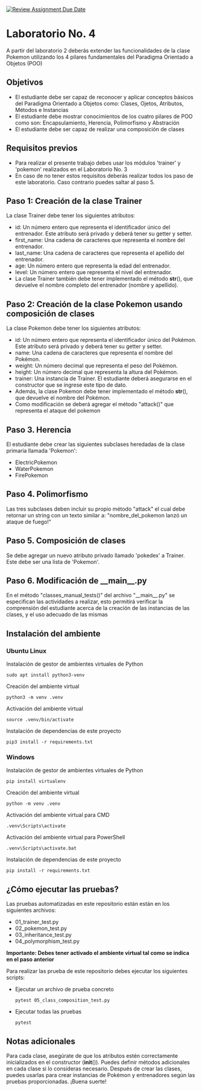 [![Review Assignment Due Date](https://classroom.github.com/assets/deadline-readme-button-24ddc0f5d75046c5622901739e7c5dd533143b0c8e959d652212380cedb1ea36.svg)](https://classroom.github.com/a/y7IIk2aP)
# Laboratorio No. 4
A partir del laboratorio 2 deberás extender las funcionalidades de la clase Pokemon utilizando los 4 pilares fundamentales del Paradigma Orientado a Objetos (POO)

## Objetivos
- El estudiante debe ser capaz de reconocer y aplicar conceptos básicos del Paradigma Orientado a Objetos como: Clases, Ojetos, Atributos, Métodos e Instancias
- El estudiante debe mostrar conocimientos de los cuatro pilares de POO como son: Encapsulamiento, Herencia, Polimorfismo y Abstración
- El estudiante debe ser capaz de realizar una composición de clases

## Requisitos previos
- Para realizar el presente trabajo debes usar los módulos 'trainer' y 'pokemon' realizados en el Laboratorio No. 3
- En caso de no tener estos requisitos deberás realizar todos los paso de este laboratorio. Caso contrario puedes saltar al paso 5.

## Paso 1: Creación de la clase Trainer
La clase Trainer debe tener los siguientes atributos:

- id: Un número entero que representa el identificador único del entrenador. Este atributo será privado y deberá tener su getter y setter.
- first_name: Una cadena de caracteres que representa el nombre del entrenador.
- last_name: Una cadena de caracteres que representa el apellido del entrenador.
- age: Un número entero que representa la edad del entrenador.
- level: Un número entero que representa el nivel del entrenador.
- La clase Trainer también debe tener implementado el método __str__(), que devuelve el nombre completo del entrenador (nombre y apellido).

## Paso 2: Creación de la clase Pokemon usando composición de clases

La clase Pokemon debe tener los siguientes atributos:

- id: Un número entero que representa el identificador único del Pokémon. Este atributo será privado y deberá tener su getter y setter.
- name: Una cadena de caracteres que representa el nombre del Pokémon.
- weight: Un número decimal que representa el peso del Pokémon.
- height: Un número decimal que representa la altura del Pokémon.
- trainer: Una instancia de Trainer. El estudiante deberá asegurarse en el constructor que se ingrese este tipo de dato.
- Además, la clase Pokemon debe tener implementado el método __str__(), que devuelve el nombre del Pokémon.
- Como modificación se deberá agregar el método "attack()" que representa el ataque del pokemon

## Paso 3. Herencia
El estudiante debe crear las siguientes subclases heredadas de la clase primaria llamada 'Pokemon':

- ElectricPokemon
- WaterPokemon
- FirePokemon

## Paso 4. Polimorfismo
Las tres subclases deben incluir su propio método "attack" el cual debe retornar un string con un texto similar a: "nombre_del_pokemon lanzó un ataque de fuego!"

## Paso 5. Composición de clases
Se debe agregar un nuevo atributo privado llamado 'pokedex' a Trainer. Este debe ser una lista de 'Pokemon'.

## Paso 6. Modificación de \_\_main\_\_.py
En el método "classes_manual_tests()" del archivo "\_\_main\_\_.py" se especifican las actividades a realizar, esto permitirá verificar la comprensión del estudiante acerca de la creación de las instancias de las clases, y el uso adecuado de las mismas

## Instalación del ambiente
### Ubuntu Linux
Instalación de gestor de ambientes virtuales de Python
~~~
sudo apt install python3-venv
~~~
Creación del ambiente virtual
~~~
python3 -m venv .venv
~~~
Activación del ambiente virtual
~~~
source .venv/bin/activate
~~~
Instalación de dependencias de este proyecto
~~~
pip3 install -r requirements.txt
~~~
### Windows
Instalación de gestor de ambientes virtuales de Python
~~~
pip install virtualenv
~~~
Creación del ambiente virtual
~~~
python -m venv .venv
~~~
Activación del ambiente virtual para CMD
~~~
.venv\Scripts\activate
~~~
Activación del ambiente virtual para PowerShell
~~~
.venv\Scripts\activate.bat
~~~
Instalación de dependencias de este proyecto
~~~
pip install -r requirements.txt
~~~

## ¿Cómo ejecutar las pruebas?

Las pruebas automatizadas en este repositorio están están en los siguientes archivos:
- 01_trainer_test.py
- 02_pokemon_test.py
- 03_inheritance_test.py
- 04_polymorphism_test.py

**Importante: Debes tener activado el ambiente virtual tal como se indica en el paso anterior**

Para realizar las prueba de este repositorio debes ejecutar los siguientes scripts:

- Ejecutar un archivo de prueba concreto
    ~~~ 
    pytest 05_class_composition_test.py
    ~~~

- Ejecutar todas las pruebas
    ~~~ 
    pytest
    ~~~

## Notas adicionales

Para cada clase, asegúrate de que los atributos estén correctamente inicializados en el constructor (__init__()).
Puedes definir métodos adicionales en cada clase si lo consideras necesario.
Después de crear las clases, puedes usarlas para crear instancias de Pokémon y entrenadores según las pruebas proporcionadas.
¡Buena suerte!
